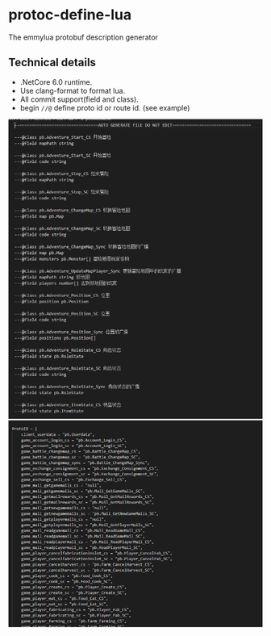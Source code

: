 # protoc-define-lua
The emmylua protobuf description generator

## Technical details
* .NetCore 6.0 runtime.
* Use clang-format to format lua.
* All commit support(field and class).
* begin `//@` define proto id or route id. (see example)

![field](image/20220918153559.png)
![field](image/20220918153622.png)

